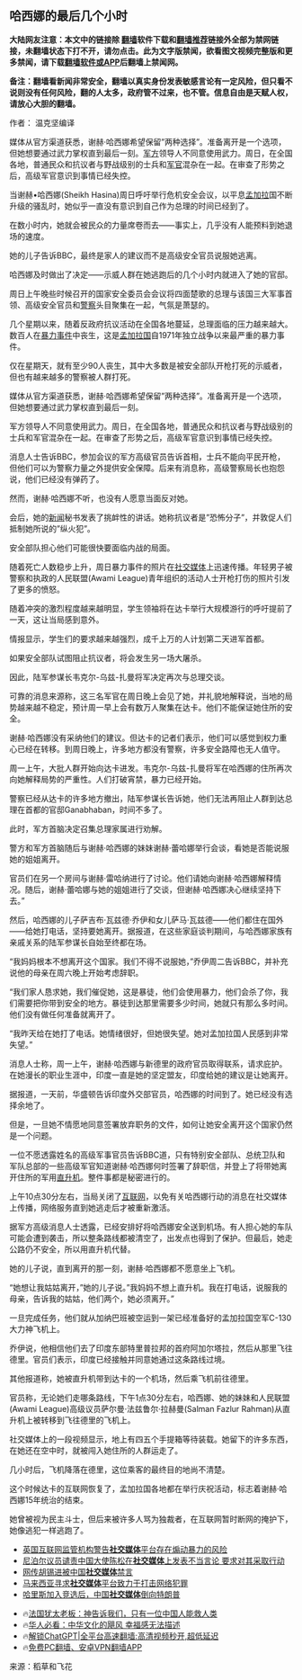  <!-- 面包屑导航 --> <h2>哈西娜的最后几个小时</h2> <p class="notice"><b>大陆网友注意：本文中的链接除 <a href="https://github.com/bannedbook/fanqiang" >翻墙</a>软件下载和<a href="https://github.com/killgcd/justmysocks/blob/master/README.md">翻墙推荐</a>链接外全部为禁网链接，未翻墙状态下打不开，请勿点击。此为文字版禁闻，欲看图文视频完整版和更多禁闻，请下载<a href="https://github.com/bannedbook/fanqiang">翻墙软件或APP</a>后翻墙上禁闻网。</p><p>备注：翻墙看新闻非常安全，翻墙以真实身份发表敏感言论有一定风险，但只看不说则没有任何风险，翻的人太多，政府管不过来，也不管。信息自由是天赋人权，请放心大胆的翻墙。</b></p>  <div class="entry"> <p>作者： 温克坚编译</p> <p id="summary">媒体从官方渠道获悉，谢赫·哈西娜希望保留&#8221;两种选择&#8221;。准备离开是一个选项，但她想要通过武力掌权直到最后一刻。<a href="https://www.bannedbook.org/bnews/tag/%E5%86%9B%E6%96%B9/" class="st_tag internal_tag" rel="tag" title="标签 军方 下的日志">军方</a>领导人不同意使用武力。周日，在全国各地，普通民众和抗议者与野战级别的士兵和<a href="https://www.bannedbook.org/bnews/tag/%E5%86%9B%E5%AE%98/" class="st_tag internal_tag" rel="tag" title="标签 军官 下的日志">军官</a>混杂在一起。在审查了形势之后，高级军官意识到事情已经失控。</p> <p id="conimg">当谢赫•哈西娜(Sheikh Hasina)周日呼吁举行危机安全会议，以平息<a href="https://www.bannedbook.org/bnews/tag/%e5%ad%9f%e5%8a%a0%e6%8b%89/" class="st_tag internal_tag" rel="tag" title="标签 孟加拉 下的日志">孟加拉</a>国不断升级的骚乱时，她似乎一直没有意识到自己作为总理的时间已经到了。</p> <p>在数小时内，她就会被民众的力量席卷而去——事实上，几乎没有人能预料到她退场的速度。</p> <p>她的儿子告诉BBC，最终是家人的建议而不是高级安全官员说服她逃离。</p> <p>哈西娜及时做出了决定——示威人群在她逃跑后的几个小时内就进入了她的官邸。</p> <p>周日上午晚些时候召开的国家安全委员会会议将四面楚歌的总理与该国三大军事首领、高级安全官员和<a href="https://www.bannedbook.org/bnews/tag/%e8%ad%a6%e5%af%9f/" class="st_tag internal_tag" rel="tag" title="标签 警察 下的日志">警察</a>头目聚集在一起，气氛是萧瑟的。</p> <p>几个星期以来，随着反政府抗议活动在全国各地蔓延，总理面临的压力越来越大。数百人在<a href="https://www.bannedbook.org/bnews/tag/%E6%9A%B4%E5%8A%9B%E4%BA%8B%E4%BB%B6/" class="st_tag internal_tag" rel="tag" title="标签 暴力事件 下的日志">暴力事件</a>中丧生，这是<a href="https://www.bannedbook.org/bnews/tag/%e5%ad%9f%e5%8a%a0%e6%8b%89%e5%9b%bd/" class="st_tag internal_tag" rel="tag" title="标签 孟加拉国 下的日志">孟加拉国</a>自1971年独立战争以来最严重的暴力事件。</p> <p>仅在星期天，就有至少90人丧生，其中大多数是被安全部队开枪打死的示威者，但也有越来越多的警察被人群打死。</p> <p>媒体从官方渠道获悉，谢赫·哈西娜希望保留&#8221;两种选择&#8221;。准备离开是一个选项，但她想要通过武力掌权直到最后一刻。</p> <p>军方领导人不同意使用武力。周日，在全国各地，普通民众和抗议者与野战级别的士兵和军官混杂在一起。在审查了形势之后，高级军官意识到事情已经失控。</p> <p>消息人士告诉BBC，参加会议的军方高级官员告诉首相，士兵不能向平民开枪，但他们可以为警察力量之外提供安全保障。后来有消息称，高级警察局长也抱怨说，他们已经没有弹药了。</p>  <p>然而，谢赫·哈西娜不听，也没有人愿意当面反对她。</p> <p>会后，她的<span class='wp_keywordlink_affiliate'><a href="https://www.bannedbook.org/" title="新闻">新闻</a></span>秘书发表了挑衅性的讲话。她称抗议者是&#8221;恐怖分子&#8221;，并敦促人们抵制她所说的&#8221;纵火犯&#8221;。</p> <p>安全部队担心他们可能很快要面临内战的局面。</p> <p>随着死亡人数稳步上升，周日暴力事件的照片在<a href="https://www.bannedbook.org/bnews/tag/%e7%a4%be%e4%ba%a4%e5%aa%92%e4%bd%93/" class="st_tag internal_tag" rel="tag" title="标签 社交媒体 下的日志">社交媒体</a>上迅速传播。年轻男子被警察和执政的人民联盟(Awami League)青年组织的活动人士开枪打伤的照片引发了更多的愤怒。</p> <p>随着冲突的激烈程度越来越明显，学生领袖将在达卡举行大规模游行的呼吁提前了一天，这让当局感到意外。</p> <p>情报显示，学生们的要求越来越强烈，成千上万的人计划第二天进军首都。</p> <p>如果安全部队试图阻止抗议者，将会发生另一场大屠杀。</p> <p>因此，陆军参谋长韦克尔-乌兹-扎曼将军决定再次与总理交谈。</p> <p>可靠的消息来源称，这三名军官在周日晚上会见了她，并礼貌地解释说，当地的局势越来越不稳定，预计周一早上会有数万人聚集在达卡。他们不能保证她住所的安全。</p> <p>谢赫·哈西娜没有采纳他们的建议。但达卡的记者们表示，他们可以感觉到权力重心已经在转移。到周日晚上，许多地方都没有警察，许多安全路障也无人值守。</p> <p>周一上午，大批人群开始向达卡进发。韦克尔-乌兹-扎曼将军在哈西娜的住所再次向她解释局势的严重性。人们打破宵禁，暴力已经开始。</p> <p>警察已经从达卡的许多地方撤出，陆军参谋长告诉她，他们无法再阻止人群到达总理在首都的官邸Ganabhaban，时间不多了。</p>  <p>此时，军方首脑决定召集总理家属进行劝解。</p> <p>警方和军方首脑随后与谢赫·哈西娜的妹妹谢赫·蕾哈娜举行会谈，看她是否能说服她的姐姐离开。</p> <p>官员们在另一个房间与谢赫·雷哈纳进行了讨论。他们请她向谢赫·哈西娜解释情况。随后，谢赫·蕾哈娜与她的姐姐进行了交谈，但谢赫·哈西娜决心继续坚持下去。&#8221;</p> <p>然后，哈西娜的儿子萨吉布·瓦兹德·乔伊和女儿萨马·瓦兹德——他们都住在国外——给她打电话，坚持要她离开。据报道，在这些家庭谈判期间，与哈西娜家族有亲戚关系的陆军参谋长自始至终都在场。</p> <p>&#8220;我妈妈根本不想离开这个国家。我们不得不说服她，&#8221;乔伊周二告诉BBC，并补充说他的母亲在周六晚上开始考虑辞职。</p> <p>&#8220;我们家人恳求她，我们催促她，这是暴徒，他们会使用暴力，他们会杀了你，我们需要把你带到安全的地方。暴徒到达那里需要多少时间，她就只有那么多时间。他们没有做任何准备就离开了。</p> <p>&#8220;我昨天给在她打了电话。她情绪很好，但她很失望。她对孟加拉国人民感到非常失望。&#8221;</p> <p>消息人士称，周一上午，谢赫·哈西娜与新德里的政府官员取得联系，请求庇护。在她漫长的职业生涯中，印度一直是她的坚定盟友，印度给她的建议是让她离开。</p> <p>据报道，一天前，华盛顿告诉印度外交部官员，哈西娜的时间到了。她已经没有选择余地了。</p> <p>但是，一旦她不情愿地同意签署放弃职务的文件，如何让她安全离开这个国家仍然是一个问题。</p> <p>一位不愿透露姓名的高级军事官员告诉BBC道，只有特别安全部队、总统卫队和军队总部的一些高级军官知道谢赫·哈西娜何时签署了辞职信，并登上了将带她离开住所的军用<a href="https://www.bannedbook.org/bnews/tag/%e7%9b%b4%e5%8d%87%e6%9c%ba/" class="st_tag internal_tag" rel="tag" title="标签 直升机 下的日志">直升机</a>。整件事都是秘密进行的。</p> <p>上午10点30分左右，当局关闭了<a href="https://www.bannedbook.org/bnews/tag/%e4%ba%92%e8%81%94%e7%bd%91/" class="st_tag internal_tag" rel="tag" title="标签 互联网 下的日志">互联网</a>，以免有关哈西娜行动的消息在社交媒体上传播，网络服务直到她逃走后才被重新激活。</p>  <p>据军方高级消息人士透露，已经安排好将哈西娜安全送到机场。有人担心她的车队可能会遭到袭击，所以整条路线都被清空了，出发点也得到了保护。但最后，她走公路仍不安全，所以用直升机代替。</p> <p>她的儿子说，直到离开的那一刻，谢赫·哈西娜都不愿意坐上飞机。</p> <p>&#8220;她想让我姑姑离开，&#8221;她的儿子说。&#8221;我妈妈不想上直升机。我在打电话，说服我的母亲，告诉我的姑姑，他们两个，她必须离开。&#8221;</p> <p>一旦完成任务，他们就从加纳巴班被空运到一架已经准备好的孟加拉国空军C-130大力神飞机上。</p> <p>乔伊说，他相信他们去了印度东部特里普拉邦的首府阿加尔塔拉，然后从那里飞往德里。官员们表示，印度已经接触并同意她通过这条路线过境。</p> <p>其他报道称，她被直升机带到达卡的一个机场，然后乘飞机前往德里。</p> <p>官员称，无论她们走哪条路线，下午1点30分左右，哈西娜、她的妹妹和人民联盟(Awami League)高级议员萨尔曼·法兹鲁尔·拉赫曼(Salman Fazlur Rahman)从直升机上被转移到飞往德里的飞机上。</p> <p>社交媒体上的一段视频显示，地上有四五个手提箱等待装载。她留下的许多东西，在她还在空中时，就被闯入她住所的人群运走了。</p> <p>几小时后，飞机降落在德里，这位乘客的最终目的地尚不清楚。</p> <p>这个时候达卡的互联网恢复了，孟加拉国各地都在举行庆祝活动，标志着谢赫·哈西娜15年统治的结束。</p> <p>她曾被视为民主斗士，但后来被许多人骂为独裁者，在互联网暂时断网的掩护下，她像逃犯一样逃跑了。</p> <!--<div id="taboola-mid-1"></div>--><ul class='op-related-articles' title='相关阅读'> <li><a href='https://www.bannedbook.org/bnews/itnews/20240808/2072075.html' target='_blank'>英国互联网监管机构警告<b>社交媒体</b>平台存在煽动暴力的风险</a></li> <li><a href='https://www.bannedbook.org/bnews/headline/20240803/2070044.html' target='_blank'>尼泊尔议员谴责中国大使陈松在<b>社交媒体</b>上发表不当言论 要求对其采取行动</a></li> <li><a href='https://www.bannedbook.org/bnews/itnews/20240730/2068546.html' target='_blank'>网传胡锡进被中国<b>社交媒体</b>禁言</a></li> <li><a href='https://www.bannedbook.org/bnews/itnews/20240725/2066627.html' target='_blank'>马来西亚寻求<b>社交媒体</b>平台致力于打击网络犯罪</a></li> <li><a href='https://www.bannedbook.org/bnews/headline/20240722/2065433.html' target='_blank'>哈里斯加入竞选后，中国<b>社交媒体</b>倒向特朗普</a></li> </ul> <ul class="texttj"> <li>🔥<a href="https://www.bannedbook.org/bnews/ssgc/20230219/1850782.html" target="_blank">法国犹太老板：神告诉我们，只有一位中国人能救人类</a></li> <li>🔥<a href="https://www.bannedbook.org/bnews/comments/20220220/1694796.html" target="_blank">华人必看：中华文化的飓风 幸福感无法描述</a></li> <li>🔥<a href="https://github.com/bannedbook/fanqiang/wiki/V2ray%E6%9C%BA%E5%9C%BA" target="_blank">解锁ChatGPT|全平台高速翻墙:高清视频秒开,超低延迟</a></li> <li>🔥<a href="https://github.com/bannedbook/fanqiang/wiki/%E7%A6%81%E9%97%BB%E7%BD%91%E5%AE%89%E5%8D%93%E7%BF%BB%E5%A2%99%E6%96%B0%E9%97%BBAPP" target="_blank">免费PC翻墙、安卓VPN翻墙APP</a></li> </ul><p class="src-info">来源：稻草和飞花 </p> <a name='sharetosocial'></a> <div style="margin-bottom:5px;padding-bottom:5px;clear:both"> <div id="archive-pix-1" class="banner-ads"> <!-- AuctionX Display platform tag START --> <div id="27602x728x90x621x_ADSLOT1" clicktrack="%%CLICK_URL_ESC%%"></div>  <!-- AuctionX Display platform tag END --> </div> <div id="archive-pix-2" class="banner-ads"> <!-- AuctionX Display platform tag START --> <div id="27556x300x250x621x_ADSLOT1" clicktrack="%%CLICK_URL_ESC%%" style="margin:0 auto;text-align:center"></div>  <!-- AuctionX Display platform tag END --> </div> </div>  <div id="archive-pix-1" class="banner-ads"> <!-- AuctionX Display platform tag START --> <div id="27603x728x90x621x_ADSLOT1" clicktrack="%%CLICK_URL_ESC%%"></div>  <!-- AuctionX Display platform tag END --> </div> </div><!--END ENTRY--> 